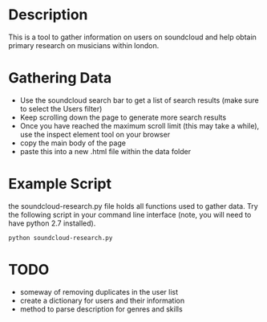 # Description

This is a tool to gather information on users on soundcloud and help obtain primary research on musicians within london.

# Gathering Data
 - Use the soundcloud search bar to get a list of search results (make sure to select the Users filter)
 - Keep scrolling down the page to generate more search results
 - Once you have reached the maximum scroll limit (this may take a while), use the inspect element tool on your browser
 - copy the main body of the page
 - paste this into a new .html file within the data folder

# Example Script

the soundcloud-research.py file holds all functions used to gather data. Try the following script in your command line interface (note, you will need to have python 2.7 installed).

`
python soundcloud-research.py
`

# TODO
 - someway of removing duplicates in the user list
 - create a dictionary for users and their information
 - method to parse description for genres and skills
